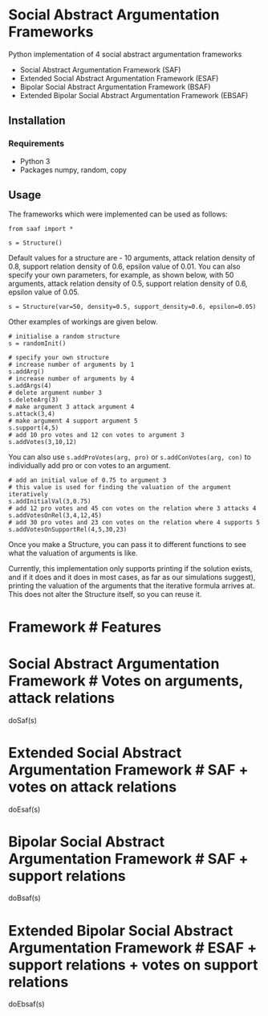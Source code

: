 # Social Abstract Argumentation Frameworks

Python implementation of 4 social abstract argumentation frameworks
* Social Abstract Argumentation Framework (SAF)
* Extended Social Abstract Argumentation Framework (ESAF)
* Bipolar Social Abstract Argumentation Framework (BSAF)
* Extended Bipolar Social Abstract Argumentation Framework (EBSAF)

## Installation

### Requirements
* Python 3
* Packages numpy, random, copy

## Usage

The frameworks which were implemented can be used as follows:
```
from saaf import *

s = Structure()
```
Default values for a structure are - 10 arguments, attack relation density of 0.8, support relation density of 0.6,  epsilon value of 0.01. You can also specify your own parameters, for example, as shown below, with 50 arguments, attack relation density of 0.5, support relation density of 0.6, epsilon value of 0.05.

```
s = Structure(var=50, density=0.5, support_density=0.6, epsilon=0.05)
```
Other examples of workings are given below.

```
# initialise a random structure
s = randomInit()

# specify your own structure
# increase number of arguments by 1
s.addArg()
# increase number of arguments by 4
s.addArgs(4)    
# delete argument number 3
s.deleteArg(3)  
# make argument 3 attack argument 4
s.attack(3,4)   
# make argument 4 support argument 5
s.support(4,5)  
# add 10 pro votes and 12 con votes to argument 3
s.addVotes(3,10,12)
```
You can also use `s.addProVotes(arg, pro)` or `s.addConVotes(arg, con)` to individually add pro or con votes to an argument.

```
# add an initial value of 0.75 to argument 3 
# this value is used for finding the valuation of the argument iteratively
s.addInitialVal(3,0.75) 
# add 12 pro votes and 45 con votes on the relation where 3 attacks 4
s.addVotesOnRel(3,4,12,45)  
# add 30 pro votes and 23 con votes on the relation where 4 supports 5
s.addVotesOnSupportRel(4,5,30,23) 
```
Once you make a Structure, you can pass it to different functions to see what the valuation of arguments is like. 

Currently, this implementation only supports printing if the solution exists, and if it does and it does in most cases, as far as our simulations suggest), printing the valuation of the arguments that the iterative formula arrives at. This does not alter the Structure itself, so you can reuse it.
# Framework                                                   # Features
# Social Abstract Argumentation Framework                     # Votes on arguments, attack relations
doSaf(s)
# Extended Social Abstract Argumentation Framework            # SAF + votes on attack relations
doEsaf(s)
# Bipolar Social Abstract Argumentation Framework             # SAF + support relations
doBsaf(s)
# Extended Bipolar Social Abstract Argumentation Framework    # ESAF + support relations + votes on support relations
doEbsaf(s)
```

